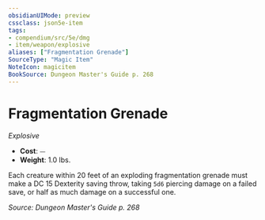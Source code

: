 ```yaml
---
obsidianUIMode: preview
cssclass: json5e-item
tags:
- compendium/src/5e/dmg
- item/weapon/explosive
aliases: ["Fragmentation Grenade"]
SourceType: "Magic Item"
NoteIcon: magicitem
BookSource: Dungeon Master's Guide p. 268
---
```

# Fragmentation Grenade
*Explosive*  

- **Cost**: ⏤
- **Weight**: 1.0 lbs.

Each creature within 20 feet of an exploding fragmentation grenade must make a DC 15 Dexterity saving throw, taking `5d6` piercing damage on a failed save, or half as much damage on a successful one.

*Source: Dungeon Master's Guide p. 268*